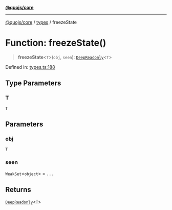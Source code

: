 [**@quojs/core**](../../README.md)

***

[@quojs/core](../../README.md) / [types](../README.md) / freezeState

# Function: freezeState()

> **freezeState**\<`T`\>(`obj`, `seen`): [`DeepReadonly`](../type-aliases/DeepReadonly.md)\<`T`\>

Defined in: [types.ts:188](https://github.com/quojs/quojs/blob/9e23886b2a0ad7a76f8b24da404b10a06002a0ea/packages/core/src/types.ts#L188)

## Type Parameters

### T

`T`

## Parameters

### obj

`T`

### seen

`WeakSet`\<`object`\> = `...`

## Returns

[`DeepReadonly`](../type-aliases/DeepReadonly.md)\<`T`\>
